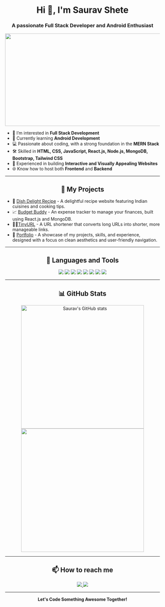 <h1 align="center">Hi 👋, I'm Saurav Shete</h1>
<h3 align="center">A passionate Full Stack Developer and Android Enthusiast</h3>

<p align="center">
  <img src="https://media.giphy.com/media/L1R1tvI9svkIWwpVYr/giphy.gif" width="600" height="300" autoplay loop muted/>
</p>

- 👀 I’m interested in **Full Stack Development**
- 🌱 Currently learning **Android Development**
- 💻 Passionate about coding, with a strong foundation in the **MERN Stack**
- 🛠️ Skilled in **HTML, CSS, JavaScript, React.js, Node.js, MongoDB, Bootstrap, Tailwind CSS**
- 🚀 Experienced in building **Interactive and Visually Appealing Websites**
- 🌐 Know how to host both **Frontend** and **Backend**

---

<h2 align="center">🚀 My Projects</h2>
<ul>
  <li>🌱 <a href="https://dish-delight-recipe.netlify.app">Dish Delight Recipe</a> - A delightful recipe website featuring Indian cuisines and cooking tips.</li>
  <li>📈 <a href="https://budget-buddy-sooty.vercel.app/">Budget Buddy</a> - An expense tracker to manage your finances, built using React.js and MongoDB.</li>
<li> 🤏🏻<a href="https://tinyshorter.netlify.app">TinyURL</a> - A URL shortener that converts long URLs into shorter, more manageable links.</li>
<li>📝 <a href="https://sauravportfolio-epi7.vercel.app">Portfolio</a> - A showcase of my projects, skills, and experience, designed with a focus on clean aesthetics and user-friendly navigation.</li>

</ul>

---

<h2 align="center">🔧 Languages and Tools</h2>
<p align="center">
  <img src="https://img.shields.io/badge/HTML5-E34F26?style=for-the-badge&logo=html5&logoColor=white"/>
  <img src="https://img.shields.io/badge/CSS3-1572B6?style=for-the-badge&logo=css3&logoColor=white"/>
  <img src="https://img.shields.io/badge/JavaScript-F7DF1E?style=for-the-badge&logo=javascript&logoColor=black"/>
  <img src="https://img.shields.io/badge/React-61DAFB?style=for-the-badge&logo=react&logoColor=black"/>
  <img src="https://img.shields.io/badge/Node.js-339933?style=for-the-badge&logo=node.js&logoColor=white"/>
  <img src="https://img.shields.io/badge/MongoDB-4EA94B?style=for-the-badge&logo=mongodb&logoColor=white"/>
  <img src="https://img.shields.io/badge/Bootstrap-563D7C?style=for-the-badge&logo=bootstrap&logoColor=white"/>
  <img src="https://img.shields.io/badge/Tailwind_CSS-38B2AC?style=for-the-badge&logo=tailwind-css&logoColor=white"/>
</p>

---

<h2 align="center">📊 GitHub Stats</h2>
<p align="center">
  <img src="https://github-readme-stats.vercel.app/api?username=SauravShete2003&show_icons=true&theme=radical" alt="Saurav's GitHub stats" width="400"/>
  <img src="https://github-readme-stats.vercel.app/api/top-langs/?username=SauravShete2003&layout=compact&theme=radical" width="400"/>
</p>

---

<h2 align="center">📫 How to reach me</h2>
<p align="center">
  <a href="mailto:sauravshete72@gmail.com">
    <img src="https://img.shields.io/badge/Email-D14836?style=for-the-badge&logo=gmail&logoColor=white"/>
  </a>
  <a href="https://www.linkedin.com/in/sauravshete2003">
    <img src="https://img.shields.io/badge/LinkedIn-0077B5?style=for-the-badge&logo=linkedin&logoColor=white"/>
  </a>
</p>

---

<p align="center">
  <strong>Let's Code Something Awesome Together!</strong>
</p>





